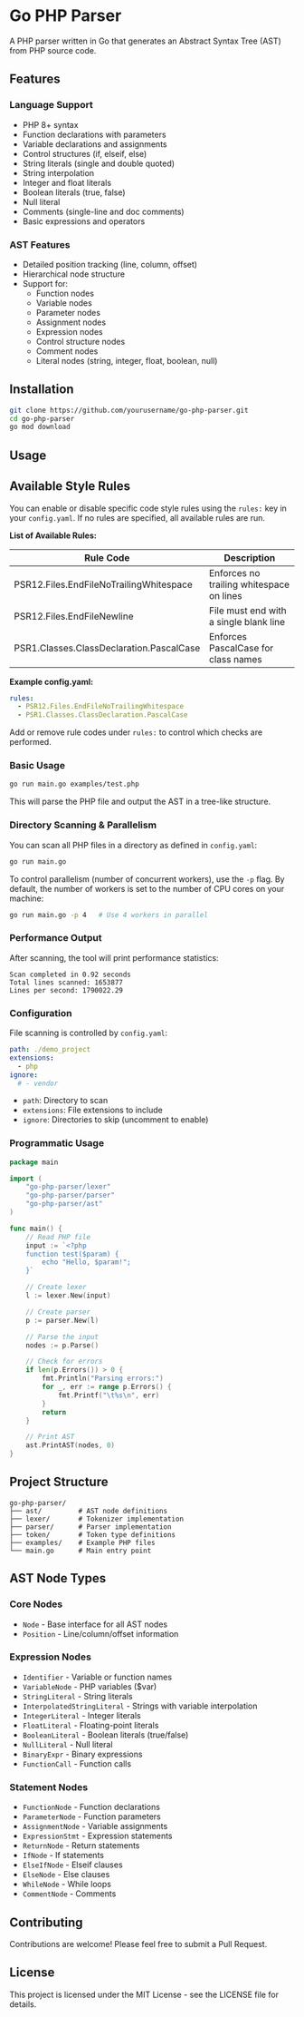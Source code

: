 # Go PHP Parser

A PHP parser written in Go that generates an Abstract Syntax Tree (AST) from PHP source code.

## Features

### Language Support
- PHP 8+ syntax
- Function declarations with parameters
- Variable declarations and assignments
- Control structures (if, elseif, else)
- String literals (single and double quoted)
- String interpolation
- Integer and float literals
- Boolean literals (true, false)
- Null literal
- Comments (single-line and doc comments)
- Basic expressions and operators

### AST Features
- Detailed position tracking (line, column, offset)
- Hierarchical node structure
- Support for:
  - Function nodes
  - Variable nodes
  - Parameter nodes
  - Assignment nodes
  - Expression nodes
  - Control structure nodes
  - Comment nodes
  - Literal nodes (string, integer, float, boolean, null)

## Installation

```bash
git clone https://github.com/yourusername/go-php-parser.git
cd go-php-parser
go mod download
```

## Usage

## Available Style Rules

You can enable or disable specific code style rules using the `rules:` key in your `config.yaml`. If no rules are specified, all available rules are run.

**List of Available Rules:**

| Rule Code                                 | Description                                |
|-------------------------------------------|--------------------------------------------|
| PSR12.Files.EndFileNoTrailingWhitespace   | Enforces no trailing whitespace on lines    |
| PSR12.Files.EndFileNewline                | File must end with a single blank line      |
| PSR1.Classes.ClassDeclaration.PascalCase | Enforces PascalCase for class names        |

**Example config.yaml:**
```yaml
rules:
  - PSR12.Files.EndFileNoTrailingWhitespace
  - PSR1.Classes.ClassDeclaration.PascalCase
```

Add or remove rule codes under `rules:` to control which checks are performed.


### Basic Usage

```bash
go run main.go examples/test.php
```

This will parse the PHP file and output the AST in a tree-like structure.

### Directory Scanning & Parallelism

You can scan all PHP files in a directory as defined in `config.yaml`:

```bash
go run main.go
```

To control parallelism (number of concurrent workers), use the `-p` flag. By default, the number of workers is set to the number of CPU cores on your machine:

```bash
go run main.go -p 4   # Use 4 workers in parallel
```

### Performance Output

After scanning, the tool will print performance statistics:

```
Scan completed in 0.92 seconds
Total lines scanned: 1653877
Lines per second: 1790022.29
```

### Configuration

File scanning is controlled by `config.yaml`:

```yaml
path: ./demo_project
extensions:
  - php
ignore:
  # - vendor
```
- `path`: Directory to scan
- `extensions`: File extensions to include
- `ignore`: Directories to skip (uncomment to enable)

### Programmatic Usage

```go
package main

import (
    "go-php-parser/lexer"
    "go-php-parser/parser"
    "go-php-parser/ast"
)

func main() {
    // Read PHP file
    input := `<?php
    function test($param) {
        echo "Hello, $param!";
    }`

    // Create lexer
    l := lexer.New(input)

    // Create parser
    p := parser.New(l)

    // Parse the input
    nodes := p.Parse()

    // Check for errors
    if len(p.Errors()) > 0 {
        fmt.Println("Parsing errors:")
        for _, err := range p.Errors() {
            fmt.Printf("\t%s\n", err)
        }
        return
    }

    // Print AST
    ast.PrintAST(nodes, 0)
}
```

## Project Structure

```
go-php-parser/
├── ast/         # AST node definitions
├── lexer/       # Tokenizer implementation
├── parser/      # Parser implementation
├── token/       # Token type definitions
├── examples/    # Example PHP files
└── main.go      # Main entry point
```

## AST Node Types

### Core Nodes
- `Node` - Base interface for all AST nodes
- `Position` - Line/column/offset information

### Expression Nodes
- `Identifier` - Variable or function names
- `VariableNode` - PHP variables ($var)
- `StringLiteral` - String literals
- `InterpolatedStringLiteral` - Strings with variable interpolation
- `IntegerLiteral` - Integer literals
- `FloatLiteral` - Floating-point literals
- `BooleanLiteral` - Boolean literals (true/false)
- `NullLiteral` - Null literal
- `BinaryExpr` - Binary expressions
- `FunctionCall` - Function calls

### Statement Nodes
- `FunctionNode` - Function declarations
- `ParameterNode` - Function parameters
- `AssignmentNode` - Variable assignments
- `ExpressionStmt` - Expression statements
- `ReturnNode` - Return statements
- `IfNode` - If statements
- `ElseIfNode` - Elseif clauses
- `ElseNode` - Else clauses
- `WhileNode` - While loops
- `CommentNode` - Comments

## Contributing

Contributions are welcome! Please feel free to submit a Pull Request.

## License

This project is licensed under the MIT License - see the LICENSE file for details. 